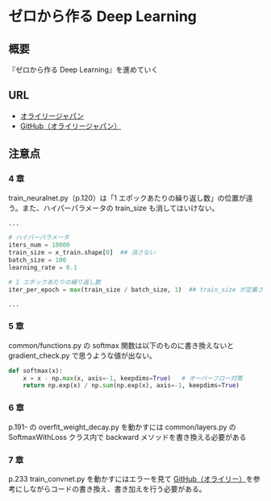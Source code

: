 # ゼロから作る Deep Learning

## 概要

『ゼロから作る Deep Learning』を進めていく

## URL

- [オライリージャパン](https://www.oreilly.co.jp/books/9784873117584/)
- [GitHub（オライリージャパン）](https://github.com/oreilly-japan/deep-learning-from-scratch)

## 注意点

### 4 章

train_neuralnet.py（p.120）は「1 エポックあたりの繰り返し数」の位置が違う。また、ハイパーパラメータの train_size も消してはいけない。

``` python
...

# ハイパーパラメータ
iters_num = 10000
train_size = x_train.shape[0]  ## 消さない
batch_size = 100
learning_rate = 0.1

# 1 エポックあたりの繰り返し数
iter_per_epoch = max(train_size / batch_size, 1)  ## train_size が定義された後に記述

...
```

### 5 章

common/functions.py の softmax 関数は以下のものに書き換えないと gradient_check.py で思うような値が出ない。

``` python
def softmax(x):
    x = x - np.max(x, axis=-1, keepdims=True)   # オーバーフロー対策
    return np.exp(x) / np.sum(np.exp(x), axis=-1, keepdims=True)
```

### 6 章

p.191- の overfit_weight_decay.py を動かすには common/layers.py の SoftmaxWithLoss クラス内で backward メソッドを書き換える必要がある

### 7 章

p.233 train_convnet.py を動かすにはエラーを見て [GitHub（オライリー）](https://github.com/oreilly-japan/deep-learning-from-scratch)を参考にしながらコードの書き換え、書き加えを行う必要がある。
